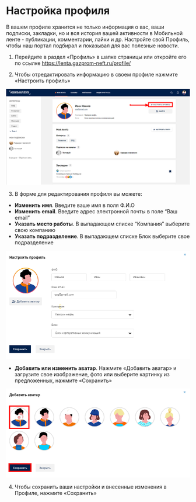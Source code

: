 # Настройка профиля

В вашем профиле хранится не только информация о вас, ваши подписки, закладки, но и вся история вашей активности в Мобильной ленте - публикации, комментарии, лайки и др. Настройте свой Профиль, чтобы наш портал подбирал и показывал для вас полезные новости.

1. Перейдите в раздел «Профиль» в шапке страницы или откройте его по ссылке https://lenta.gazprom-neft.ru/profile/

2. Чтобы отредактировать информацию в своем профиле нажмите «Настроить профиль»

![![profile-settings-1](../assets/profile-settings-1.png)](../assets/profile-settings-1.png)

3. В форме для редактирования профиля вы можете:
* **Изменить имя**. Введите ваше имя в поля Ф.И.О
* **Изменить email**. Введите адрес электронной почты в поле “Ваш email”
* **Указать место работы**. В выпадающем списке “Компания” выберите свою компанию
* **Указать подразделение**. В выпадающем списке Блок выберите свое подразделение

![![profile-settings-2](../assets/profile-settings-2.png)](../assets/profile-settings-2.png)

* **Добавить или изменить аватар**. Нажмите «Добавить аватар» и загрузите свое изображение, фото или выберите картинку из предложенных, нажмите «Сохранить»

![![profile-settings-3](../assets/profile-settings-3.png)](../assets/profile-settings-3.png)

4. Чтобы сохранить ваши настройки и внесенные изменения в Профиле, нажмите «Сохранить»
